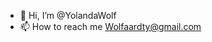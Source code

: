 - 👋 Hi, I’m @YolandaWolf
- 📫 How to reach me Wolfaardty@gmail.com 

<!---
YolandaWolf/YolandaWolf is a ✨ special ✨ repository because its `README.md` (this file) appears on your GitHub profile.
You can click the Preview link to take a look at your changes.
--->
